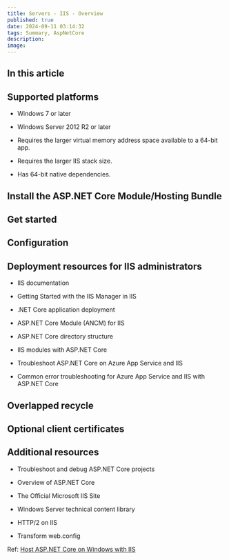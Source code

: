 ```yaml
---
title: Servers - IIS - Overview
published: true
date: 2024-09-11 03:14:32
tags: Summary, AspNetCore
description: 
image:
---
```


## In this article

## Supported platforms

 - Windows 7 or later

 - Windows Server 2012 R2 or later

 - Requires the larger virtual memory address space available to a 64-bit app.

 - Requires the larger IIS stack size.

 - Has 64-bit native dependencies.

## Install the ASP.NET Core Module/Hosting Bundle

## Get started

## Configuration

## Deployment resources for IIS administrators

 - IIS documentation

 - Getting Started with the IIS Manager in IIS

 - .NET Core application deployment

 - ASP.NET Core Module (ANCM) for IIS

 - ASP.NET Core directory structure

 - IIS modules with ASP.NET Core

 - Troubleshoot ASP.NET Core on Azure App Service and IIS

 - Common error troubleshooting for Azure App Service and IIS with ASP.NET Core

## Overlapped recycle

## Optional client certificates

## Additional resources

 - Troubleshoot and debug ASP.NET Core projects

 - Overview of ASP.NET Core

 - The Official Microsoft IIS Site

 - Windows Server technical content library

 - HTTP/2 on IIS

 - Transform web.config

Ref: [Host ASP.NET Core on Windows with IIS](https://learn.microsoft.com/en-us/aspnet/core/host-and-deploy/iis/?view=aspnetcore-8.0)